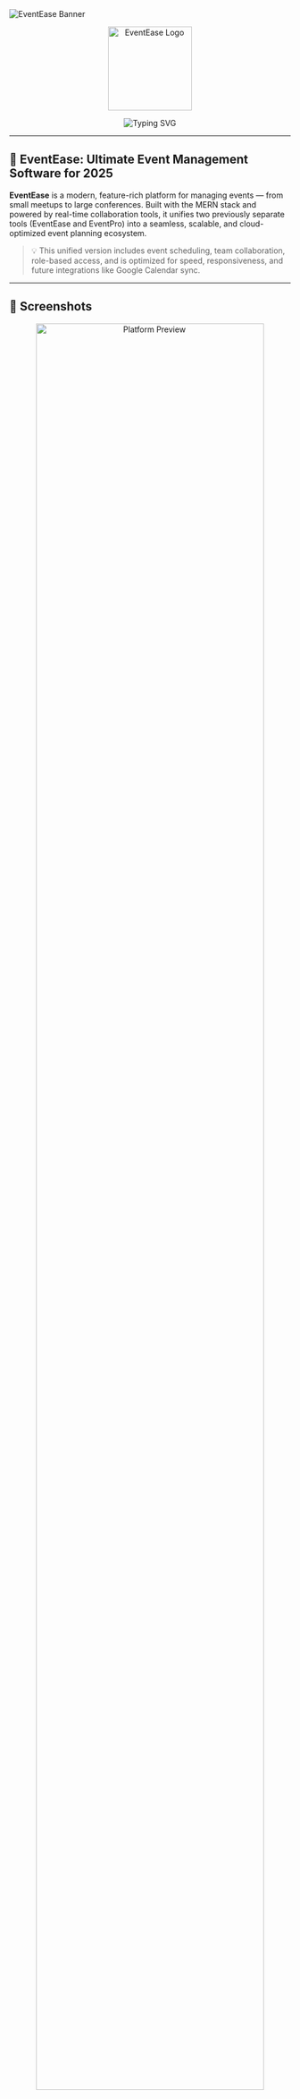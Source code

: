<!-- Banner -->
<img src="https://capsule-render.vercel.app/api?type=waving&color=0E75B6&height=120&section=header&text=EventEase:%20Ultimate%20Event%20Management%20Software%20for%202025&fontSize=32&fontColor=FFFFFF" alt="EventEase Banner" />

<p align="center">
  <img src="https://mys3resources.s3.ap-south-1.amazonaws.com/LIC/eventlogo.png" width="150" alt="EventEase Logo"/>
</p>

<p align="center">
  <img src="https://readme-typing-svg.herokuapp.com?font=Fira+Code&size=22&pause=700&color=0E75B6&center=true&vCenter=true&width=800&lines=Plan+Smarter,+Collaborate+Better,+Execute+Flawlessly;Real-Time+Team+Management+%7C+Calendar+Sync+Coming+Soon;Unified+Platform+for+Modern+Event+Needs" alt="Typing SVG" />
</p>

---

## 🚀 EventEase: Ultimate Event Management Software for 2025

**EventEase** is a modern, feature-rich platform for managing events — from small meetups to large conferences. Built with the MERN stack and powered by real-time collaboration tools, it unifies two previously separate tools (EventEase and EventPro) into a seamless, scalable, and cloud-optimized event planning ecosystem.

> 💡 This unified version includes event scheduling, team collaboration, role-based access, and is optimized for speed, responsiveness, and future integrations like Google Calendar sync.

---

## 📸 Screenshots

<p align="center">
  <img src="https://mys3resources.s3.ap-south-1.amazonaws.com/LIC/preview-demo.gif" width="90%" alt="Platform Preview"/>
</p>

---

## ✨ Features at a Glance

| EventEase Module | EventPro Module |
|------------------|-----------------|
| 🔐 Google & Email Auth | 🔐 Google & Email Auth |
| 📅 Smart Scheduling (Coming Soon) | 📆 Create / Edit / Delete Events |
| 🔄 Google Calendar Sync | 📊 Paginated Event Table |
| 🧑‍🤝‍🧑 Real-Time Collaboration | 🎛️ Admin & User Dashboards |
| 💬 Toast Feedback | 🎨 Modern UI with Styled Components |

---

## 🛠 Tech Stack

**Frontend**  
![React](https://img.shields.io/badge/React-61DAFB?style=flat&logo=react)
![Redux Toolkit](https://img.shields.io/badge/Redux_Toolkit-764ABC?style=flat&logo=redux)
![Styled Components](https://img.shields.io/badge/Styled--Components-DB7093?style=flat&logo=styled-components)

**Backend**  
![Node.js](https://img.shields.io/badge/Node.js-339933?style=flat&logo=node.js)
![Express](https://img.shields.io/badge/Express.js-000000?style=flat&logo=express)
![MongoDB](https://img.shields.io/badge/MongoDB-47A248?style=flat&logo=mongodb)

**Cloud / API**  
![Vercel](https://img.shields.io/badge/Vercel-000?style=flat&logo=vercel)
![Render](https://img.shields.io/badge/Render-4DABF7?style=flat&logo=render)
![Google Calendar API](https://img.shields.io/badge/Google_Calendar_API-4285F4?style=flat&logo=googlecalendar)
![AWS S3](https://img.shields.io/badge/AWS_S3-FF9900?style=flat&logo=amazonaws)

---

## 📍 Live Links

- 🌐 Website: [https://event-manager-two.vercel.app](https://event-manager-two.vercel.app)  
- 🛠️ API: [https://eventmanager-api-19july.onrender.com/api](https://eventmanager-api-19july.onrender.com/api)  
- 💻 GitHub: [https://github.com/SanjayPatidar12/eventease-eventpro](https://github.com/SanjayPatidar12/eventease-eventpro)

---

## 🧩 Unified Platform Structure

**EventEase**
- `/eventease/login` – Login with email or Google
- `/eventease/create-event` – Add new events
- `/eventease/sync-google-calendar` – Calendar integration (coming soon)
- `/eventease` – Explore upcoming scheduling features

**EventPro**
- `/eventpro/add-event` – Add/Edit/Delete events
- `/eventpro/list-events` – Paginated view
- `/eventpro/dashboard` – User dashboard
- `/eventpro/admin-dashboard` – Admin overview
- `/eventpro/forgot-password` – Password recovery
- Form validations and route protections

---

## ⚙️ Local Setup

```bash
# Clone repo
git clone https://github.com/SanjayPatidar12/eventease-eventpro.git
cd eventease-eventpro

# Install frontend dependencies
cd frontend
npm install

# Install backend dependencies
cd ../backend
npm install

# Setup frontend .env
REACT_APP_API_URL=https://eventmanager-api-19july.onrender.com/api

# Setup backend .env
MONGO_URI=<your_mongo_url>
JWT_SECRET=<your_jwt_secret>
SESSION_SECRET=<your_session_secret>
GOOGLE_CLIENT_ID=<your_google_client_id>
GOOGLE_CLIENT_SECRET=<your_google_client_secret>

# Run backend
npm run dev

# Run frontend
cd ../frontend
npm start
